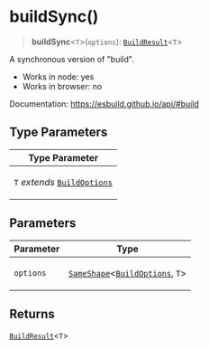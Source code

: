 # buildSync()

> **buildSync**\<`T`\>(`options`): [`BuildResult`](../interfaces/BuildResult.md)\<`T`\>

A synchronous version of "build".

- Works in node: yes
- Works in browser: no

Documentation: https://esbuild.github.io/api/#build

## Type Parameters

<table>
<thead>
<tr>
<th>Type Parameter</th>
</tr>
</thead>
<tbody>
<tr>
<td>

`T` _extends_ [`BuildOptions`](../interfaces/BuildOptions.md)

</td>
</tr>
</tbody>
</table>

## Parameters

<table>
<thead>
<tr>
<th>Parameter</th>
<th>Type</th>
</tr>
</thead>
<tbody>
<tr>
<td>

`options`

</td>
<td>

[`SameShape`](../type-aliases/SameShape.md)\<[`BuildOptions`](../interfaces/BuildOptions.md), `T`\>

</td>
</tr>
</tbody>
</table>

## Returns

[`BuildResult`](../interfaces/BuildResult.md)\<`T`\>
